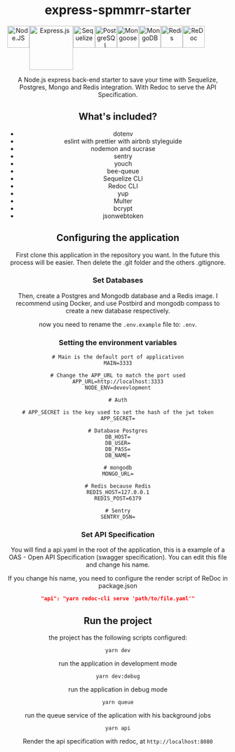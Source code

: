 <div align="center">

 # express-spmmrr-starter

  <div style="display: flex">
    <a href="https://nodejs.org/en/">
      <img src="https://devicons.github.io/devicon/devicon.git/icons/nodejs/nodejs-original.svg" alt="Node.JS"  width="50" height="50"/>
    </a>
     <a href="https://expressjs.com/pt-br/">
      <img src="https://expressjs.com/images/express-facebook-share.png" alt="Express.js"  width="100"/>
    </a>
    <a href="https://sequelize.org/master/">
      <img src="https://sequelize.org/master/manual/asset/logo-small.png" alt="Sequelize"  width="50" height="50"/>
    </a>
   <a href="https://www.postgresql.org/">
      <img src="https://devicons.github.io/devicon/devicon.git/icons/postgresql/postgresql-original.svg" alt="PostgreSQL"  width="50" height="50"/>
    </a>
    <a href="https://mongoosejs.com/">
      <img src="https://images.opencollective.com/frontendmasters/0b9cda4/logo/256.png" alt="Mongoose"  width="50" height="50"/>
    </a>
    <a href="https://www.mongodb.com/">
      <img src="https://devicon.dev/devicon.git/icons/mongodb/mongodb-original.svg" alt="MongoDB"  width="50" height="50"/>
    </a>
    <a href="https://redis.io/">
      <img src="https://devicon.dev/devicon.git/icons/redis/redis-original.svg" alt="Redis"  width="50" height="50"/>
    </a>
    <a href="https://github.com/Redocly/redoc">
      <img src="https://res.cloudinary.com/apideck/image/upload/v1594740999/icons/redoc.png" alt="ReDoc"  width="50" height="50"/>
    </a>

  </div>

A Node.js express back-end starter to save your time with Sequelize, Postgres, Mongo and Redis integration. With Redoc to serve the API Specification.

## What's included?
- dotenv
- eslint with prettier with airbnb styleguide
- nodemon and sucrase
- sentry
- youch
- bee-queue
- Sequelize CLI
- Redoc CLI
- yup
- Multer
- bcrypt
- jsonwebtoken

## Configuring the application
First clone this application in the repository you want. In the future this process will be easier. Then delete the .git folder and the others .gitignore.
### Set Databases
Then, create a Postgres and Mongodb database and a Redis image. I recommend using Docker, and use Postbird and mongodb compass to create a new database respectively.

now you need to rename the `.env.example` file to: `.env`.

### Setting the environment variables
```Shell
# Main is the default port of applicativon
MAIN=3333

# Change the APP_URL to match the port used
APP_URL=http://localhost:3333
NODE_ENV=devevlopment

# Auth

# APP_SECRET is the key used to set the hash of the jwt token
APP_SECRET=

# Database Postgres
DB_HOST=
DB_USER=
DB_PASS=
DB_NAME=

# mongodb
MONGO_URL=

# Redis because Redis
REDIS_HOST=127.0.0.1
REDIS_POST=6379

# Sentry
SENTRY_DSN=
```
### Set API Specification
You will find a api.yaml in the root of the application, this is a example of a OAS - Open API Specification (swagger specification). You can edit this file and change his name.

If you change his name, you need to configure the render script of ReDoc in package.json

```JSON
"api": "yarn redoc-cli serve 'path/to/file.yaml'"
```

## Run the project

the project has the following scripts configured:

```
yarn dev
```
run the application in development mode

```
yarn dev:debug
```
run the application in debug mode

```
yarn queue
```
run the queue service of the aplication with his background jobs

```
yarn api
```
Render the api specification with redoc, at `http://localhost:8080`

</div>
